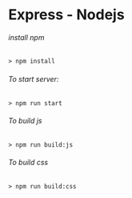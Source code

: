 # Express - Nodejs

###### install npm
```
> npm install
```

###### To start server:
```
> npm run start
```

###### To build js
```
> npm run build:js
```

###### To build css
```
> npm run build:css
```

